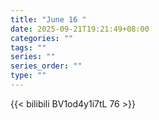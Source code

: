 ```yaml
---
title: "June 16 "
date: 2025-09-21T19:21:49+08:00
categories: ""
tags: ""
series: ""
series_order: ""
type: ""
---
```



{{< bilibili BV1od4y1i7tL 76 >}}

